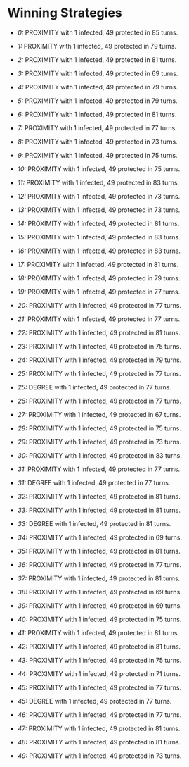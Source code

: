 # Winning Strategies

* _0:_ PROXIMITY with 1 infected, 49 protected in 85 turns.


* _1:_ PROXIMITY with 1 infected, 49 protected in 79 turns.


* _2:_ PROXIMITY with 1 infected, 49 protected in 81 turns.


* _3:_ PROXIMITY with 1 infected, 49 protected in 69 turns.


* _4:_ PROXIMITY with 1 infected, 49 protected in 79 turns.


* _5:_ PROXIMITY with 1 infected, 49 protected in 79 turns.


* _6:_ PROXIMITY with 1 infected, 49 protected in 81 turns.


* _7:_ PROXIMITY with 1 infected, 49 protected in 77 turns.


* _8:_ PROXIMITY with 1 infected, 49 protected in 73 turns.


* _9:_ PROXIMITY with 1 infected, 49 protected in 75 turns.


* _10:_ PROXIMITY with 1 infected, 49 protected in 75 turns.


* _11:_ PROXIMITY with 1 infected, 49 protected in 83 turns.


* _12:_ PROXIMITY with 1 infected, 49 protected in 73 turns.


* _13:_ PROXIMITY with 1 infected, 49 protected in 73 turns.


* _14:_ PROXIMITY with 1 infected, 49 protected in 81 turns.


* _15:_ PROXIMITY with 1 infected, 49 protected in 83 turns.


* _16:_ PROXIMITY with 1 infected, 49 protected in 83 turns.


* _17:_ PROXIMITY with 1 infected, 49 protected in 81 turns.


* _18:_ PROXIMITY with 1 infected, 49 protected in 79 turns.


* _19:_ PROXIMITY with 1 infected, 49 protected in 77 turns.


* _20:_ PROXIMITY with 1 infected, 49 protected in 77 turns.


* _21:_ PROXIMITY with 1 infected, 49 protected in 77 turns.


* _22:_ PROXIMITY with 1 infected, 49 protected in 81 turns.


* _23:_ PROXIMITY with 1 infected, 49 protected in 75 turns.


* _24:_ PROXIMITY with 1 infected, 49 protected in 79 turns.


* _25:_ PROXIMITY with 1 infected, 49 protected in 77 turns.


* _25:_ DEGREE with 1 infected, 49 protected in 77 turns.


* _26:_ PROXIMITY with 1 infected, 49 protected in 77 turns.


* _27:_ PROXIMITY with 1 infected, 49 protected in 67 turns.


* _28:_ PROXIMITY with 1 infected, 49 protected in 75 turns.


* _29:_ PROXIMITY with 1 infected, 49 protected in 73 turns.


* _30:_ PROXIMITY with 1 infected, 49 protected in 83 turns.


* _31:_ PROXIMITY with 1 infected, 49 protected in 77 turns.


* _31:_ DEGREE with 1 infected, 49 protected in 77 turns.


* _32:_ PROXIMITY with 1 infected, 49 protected in 81 turns.


* _33:_ PROXIMITY with 1 infected, 49 protected in 81 turns.


* _33:_ DEGREE with 1 infected, 49 protected in 81 turns.


* _34:_ PROXIMITY with 1 infected, 49 protected in 69 turns.


* _35:_ PROXIMITY with 1 infected, 49 protected in 81 turns.


* _36:_ PROXIMITY with 1 infected, 49 protected in 77 turns.


* _37:_ PROXIMITY with 1 infected, 49 protected in 81 turns.


* _38:_ PROXIMITY with 1 infected, 49 protected in 69 turns.


* _39:_ PROXIMITY with 1 infected, 49 protected in 69 turns.


* _40:_ PROXIMITY with 1 infected, 49 protected in 75 turns.


* _41:_ PROXIMITY with 1 infected, 49 protected in 81 turns.


* _42:_ PROXIMITY with 1 infected, 49 protected in 81 turns.


* _43:_ PROXIMITY with 1 infected, 49 protected in 75 turns.


* _44:_ PROXIMITY with 1 infected, 49 protected in 71 turns.


* _45:_ PROXIMITY with 1 infected, 49 protected in 77 turns.


* _45:_ DEGREE with 1 infected, 49 protected in 77 turns.


* _46:_ PROXIMITY with 1 infected, 49 protected in 77 turns.


* _47:_ PROXIMITY with 1 infected, 49 protected in 81 turns.


* _48:_ PROXIMITY with 1 infected, 49 protected in 81 turns.


* _49:_ PROXIMITY with 1 infected, 49 protected in 73 turns.


